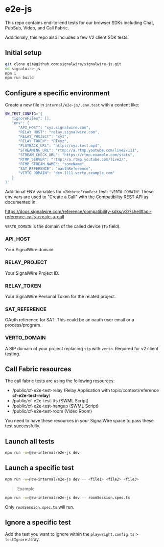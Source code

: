 # e2e-js

This repo contains end-to-end tests for our browser SDKs including Chat, PubSub, Video, and Call Fabric.

Additionaly, this repo also includes a few V2 client SDK tests.

## Initial setup

```bash
git clone git@github.com:signalwire/signalwire-js.git
cd signalwire-js
npm i
npm run build
```

## Configure a specific environment

Create a new file in `internal/e2e-js/.env.test` with a content like:

```bash
SW_TEST_CONFIG='{
   "ignoreFiles": [],
   "env": {
      "API_HOST": "xyz.signalwire.com",
      "RELAY_HOST": "relay.signalwire.com",
      "RELAY_PROJECT": "xyz",
      "RELAY_TOKEN": "PTxyz",
      "PLAYBACK_URL": "http://xyz.test.mp4",
      "STREAMING_URL": "rtmp://a.rtmp.youtube.com/live2/111",
      "STREAM_CHECK_URL": "https://rtmp.example.com/stats",
      "RTMP_SERVER": "rtmp://a.rtmp.youtube.com/live2/",
      "RTMP_STREAM_NAME": "someName",
      "SAT_REFERENCE": "oauthReference",
      "VERTO_DOMAIN": "dev-1111.verto.example.com"
   }
}'
```

Additional ENV variables for `v2WebrtcFromRest` test: `"VERTO_DOMAIN"`
These env vars are used to "Create a Call" with the Compatibility REST API as documented in:

https://docs.signalwire.com/reference/compatibility-sdks/v3/?shell#api-reference-calls-create-a-call

`VERTO_DOMAIN` is the domain of the called device (`To` field).

### API_HOST

Your SignalWire domain.

### RELAY_PROJECT

Your SignalWire Project ID.

### RELAY_TOKEN

Your SignalWire Personal Token for the related project.

### SAT_REFERENCE

OAuth reference for SAT. This could be an oauth user email or a process/program.

### VERTO_DOMAIN

A SIP domain of your project replacing `sip` with `verto`. Required for v2 client testing.

## Call Fabric resources

The call fabric tests are using the following resources:

- /public/cf-e2e-test-relay (Relay Application with topic/context/reference **cf-e2e-test-relay**)
- /public/cf-e2e-test-tts (SWML Script)
- /public/cf-e2e-test-hangup (SWML Script)
- /public/cf-e2e-test-room (Video Room)

You need to have these resources in your SignalWire space to pass these test successfully.

## Launch all tests

```bash
npm run -w=@sw-internal/e2e-js dev
```

## Launch a specific test

```bash
npm run -w=@sw-internal/e2e-js dev -- <file1> <file2> <file3>
```

> Example

```bash
npm run -w=@sw-internal/e2e-js dev -- roomSession.spec.ts
```

Only `roomSession.spec.ts` will run.

## Ignore a specific test

Add the test you want to ignore within the `playwright.config.ts` > `testIgnore` array.
